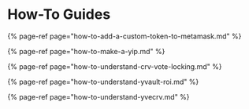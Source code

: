# How-To Guides

{% page-ref page="how-to-add-a-custom-token-to-metamask.md" %}

{% page-ref page="how-to-make-a-yip.md" %}

{% page-ref page="how-to-understand-crv-vote-locking.md" %}

{% page-ref page="how-to-understand-yvault-roi.md" %}

{% page-ref page="how-to-understand-yvecrv.md" %}


